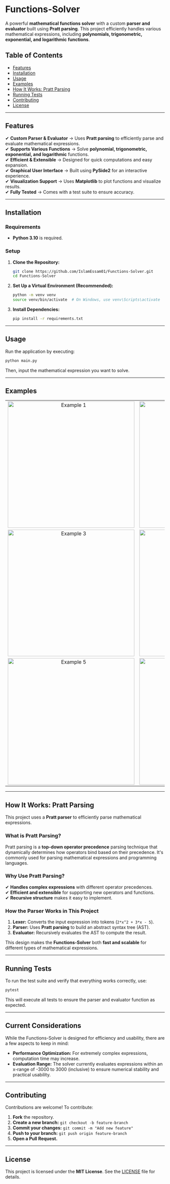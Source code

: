 # Functions-Solver

A powerful **mathematical functions solver** with a custom **parser and evaluator** built using **Pratt parsing**. This project efficiently handles various mathematical expressions, including **polynomials, trigonometric, exponential, and logarithmic functions**.

## Table of Contents
- [Features](#features)
- [Installation](#installation)
- [Usage](#usage)
- [Examples](#examples)
- [How It Works: Pratt Parsing](#how-it-works-pratt-parsing)
- [Running Tests](#running-tests)
- [Contributing](#contributing)
- [License](#license)

---

## **Features**

✔ **Custom Parser & Evaluator** → Uses **Pratt parsing** to efficiently parse and evaluate mathematical expressions.  
✔ **Supports Various Functions** → Solve **polynomial, trigonometric, exponential, and logarithmic** functions.  
✔ **Efficient & Extensible** → Designed for quick computations and easy expansion.  
✔ **Graphical User Interface** → Built using **PySide2** for an interactive experience.  
✔ **Visualization Support** → Uses **Matplotlib** to plot functions and visualize results.  
✔ **Fully Tested** → Comes with a test suite to ensure accuracy.  

---

## **Installation**

### **Requirements**
- **Python 3.10** is required.

### **Setup**

1. **Clone the Repository:**
   ```bash
   git clone https://github.com/IslamEssam01/Functions-Solver.git
   cd Functions-Solver
   ```

2. **Set Up a Virtual Environment (Recommended):**
   ```bash
   python -m venv venv  
   source venv/bin/activate  # On Windows, use venv\Scripts\activate  
   ```

3. **Install Dependencies:**
   ```bash
   pip install -r requirements.txt
   ```

---

## **Usage**

Run the application by executing:
```bash
python main.py
```
Then, input the mathematical expression you want to solve.

---

## **Examples**
<div align="center"> 
   <table> 
      <tr> 
         <td align="center"> <img src="https://github.com/user-attachments/assets/4fcd1503-2502-402a-a191-515e8d23586e" alt="Example 1" width="400"/> </td> 
         <td align="center"> <img src="https://github.com/user-attachments/assets/f2869624-1617-4ea8-85dc-01dda0201645" alt="Example 2" width="400"/> </td> 
      </tr> 
      <tr>
         <td align="center"> <img src="https://github.com/user-attachments/assets/6c427e3e-ef14-427d-be99-63ee3c5638b1" alt="Example 3" width="400"/></td>  
         <td align="center"> <img src="https://github.com/user-attachments/assets/fe32b46a-ddb5-46d4-b66f-4bf9c72c7910" alt="Example 4" width="400"/>  </td>        </tr> 
      <tr>
         <td align="center"> <img src="https://github.com/user-attachments/assets/b1151427-0b21-4eaf-9546-3071cc6fe366" alt="Example 5" width="400"/></td>  
         <td align="center"> <img src="https://github.com/user-attachments/assets/971fb5c6-543b-4f5e-a6a7-bdd3c4715160" alt="Example 6" width="400"/>  </td>        </tr> 
   </table> 
</div>

---

## **How It Works: Pratt Parsing**

This project uses a **Pratt parser** to efficiently parse mathematical expressions.

### **What is Pratt Parsing?**
Pratt parsing is a **top-down operator precedence** parsing technique that dynamically determines how operators bind based on their precedence. It's commonly used for parsing mathematical expressions and programming languages.

### **Why Use Pratt Parsing?**
✔ **Handles complex expressions** with different operator precedences.  
✔ **Efficient and extensible** for supporting new operators and functions.  
✔ **Recursive structure** makes it easy to implement.  

### **How the Parser Works in This Project**
1. **Lexer:** Converts the input expression into tokens (`2*x^2 + 3*x - 5`).  
2. **Parser:** Uses **Pratt parsing** to build an abstract syntax tree (AST).  
3. **Evaluator:** Recursively evaluates the AST to compute the result.  

This design makes the **Functions-Solver** both **fast and scalable** for different types of mathematical expressions.

---

## **Running Tests**

To run the test suite and verify that everything works correctly, use:
```bash
pytest
```
This will execute all tests to ensure the parser and evaluator function as expected.

---

## **Current Considerations**

While the Functions-Solver is designed for efficiency and usability, there are a few aspects to keep in mind:  

- **Performance Optimization:** For extremely complex expressions, computation time may increase.
- **Evaluation Range:** The solver currently evaluates expressions within an x-range of -3000 to 3000 (inclusive) to ensure numerical stability and practical usability.

---

## **Contributing**

Contributions are welcome! To contribute:
1. **Fork** the repository.
2. **Create a new branch:** `git checkout -b feature-branch`
3. **Commit your changes:** `git commit -m "Add new feature"`
4. **Push to your branch:** `git push origin feature-branch`
5. **Open a Pull Request.**

---

## **License**

This project is licensed under the **MIT License**. See the [LICENSE](LICENSE) file for details.

